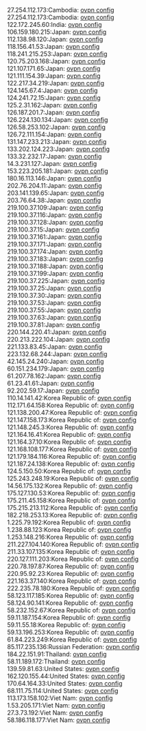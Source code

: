 27.254.112.173:Cambodia: [ovpn config](vpn/27_254_112_173.ovpn)  
27.254.112.173:Cambodia: [ovpn config](vpn/27_254_112_173.ovpn)  
122.172.245.60:India: [ovpn config](vpn/122_172_245_60.ovpn)  
106.159.180.215:Japan: [ovpn config](vpn/106_159_180_215.ovpn)  
112.138.98.120:Japan: [ovpn config](vpn/112_138_98_120.ovpn)  
118.156.41.53:Japan: [ovpn config](vpn/118_156_41_53.ovpn)  
118.241.215.253:Japan: [ovpn config](vpn/118_241_215_253.ovpn)  
120.75.203.168:Japan: [ovpn config](vpn/120_75_203_168.ovpn)  
121.107.171.65:Japan: [ovpn config](vpn/121_107_171_65.ovpn)  
121.111.154.39:Japan: [ovpn config](vpn/121_111_154_39.ovpn)  
122.217.34.219:Japan: [ovpn config](vpn/122_217_34_219.ovpn)  
124.145.67.4:Japan: [ovpn config](vpn/124_145_67_4.ovpn)  
124.241.72.15:Japan: [ovpn config](vpn/124_241_72_15.ovpn)  
125.2.31.162:Japan: [ovpn config](vpn/125_2_31_162.ovpn)  
126.187.201.7:Japan: [ovpn config](vpn/126_187_201_7.ovpn)  
126.224.130.134:Japan: [ovpn config](vpn/126_224_130_134.ovpn)  
126.58.253.102:Japan: [ovpn config](vpn/126_58_253_102.ovpn)  
126.72.111.154:Japan: [ovpn config](vpn/126_72_111_154.ovpn)  
131.147.233.213:Japan: [ovpn config](vpn/131_147_233_213.ovpn)  
133.202.124.223:Japan: [ovpn config](vpn/133_202_124_223.ovpn)  
133.32.232.17:Japan: [ovpn config](vpn/133_32_232_17.ovpn)  
14.3.231.127:Japan: [ovpn config](vpn/14_3_231_127.ovpn)  
153.223.205.181:Japan: [ovpn config](vpn/153_223_205_181.ovpn)  
180.16.113.146:Japan: [ovpn config](vpn/180_16_113_146.ovpn)  
202.76.204.11:Japan: [ovpn config](vpn/202_76_204_11.ovpn)  
203.141.139.65:Japan: [ovpn config](vpn/203_141_139_65.ovpn)  
203.76.64.38:Japan: [ovpn config](vpn/203_76_64_38.ovpn)  
219.100.37.109:Japan: [ovpn config](vpn/219_100_37_109.ovpn)  
219.100.37.116:Japan: [ovpn config](vpn/219_100_37_116.ovpn)  
219.100.37.128:Japan: [ovpn config](vpn/219_100_37_128.ovpn)  
219.100.37.15:Japan: [ovpn config](vpn/219_100_37_15.ovpn)  
219.100.37.161:Japan: [ovpn config](vpn/219_100_37_161.ovpn)  
219.100.37.171:Japan: [ovpn config](vpn/219_100_37_171.ovpn)  
219.100.37.174:Japan: [ovpn config](vpn/219_100_37_174.ovpn)  
219.100.37.183:Japan: [ovpn config](vpn/219_100_37_183.ovpn)  
219.100.37.188:Japan: [ovpn config](vpn/219_100_37_188.ovpn)  
219.100.37.199:Japan: [ovpn config](vpn/219_100_37_199.ovpn)  
219.100.37.225:Japan: [ovpn config](vpn/219_100_37_225.ovpn)  
219.100.37.25:Japan: [ovpn config](vpn/219_100_37_25.ovpn)  
219.100.37.30:Japan: [ovpn config](vpn/219_100_37_30.ovpn)  
219.100.37.53:Japan: [ovpn config](vpn/219_100_37_53.ovpn)  
219.100.37.55:Japan: [ovpn config](vpn/219_100_37_55.ovpn)  
219.100.37.63:Japan: [ovpn config](vpn/219_100_37_63.ovpn)  
219.100.37.81:Japan: [ovpn config](vpn/219_100_37_81.ovpn)  
220.144.220.41:Japan: [ovpn config](vpn/220_144_220_41.ovpn)  
220.213.222.104:Japan: [ovpn config](vpn/220_213_222_104.ovpn)  
221.133.83.45:Japan: [ovpn config](vpn/221_133_83_45.ovpn)  
223.132.68.244:Japan: [ovpn config](vpn/223_132_68_244.ovpn)  
42.145.24.240:Japan: [ovpn config](vpn/42_145_24_240.ovpn)  
60.151.234.179:Japan: [ovpn config](vpn/60_151_234_179.ovpn)  
61.207.78.162:Japan: [ovpn config](vpn/61_207_78_162.ovpn)  
61.23.41.61:Japan: [ovpn config](vpn/61_23_41_61.ovpn)  
92.202.59.17:Japan: [ovpn config](vpn/92_202_59_17.ovpn)  
110.14.141.42:Korea Republic of: [ovpn config](vpn/110_14_141_42.ovpn)  
112.171.64.158:Korea Republic of: [ovpn config](vpn/112_171_64_158.ovpn)  
121.138.200.47:Korea Republic of: [ovpn config](vpn/121_138_200_47.ovpn)  
121.147.158.173:Korea Republic of: [ovpn config](vpn/121_147_158_173.ovpn)  
121.148.245.3:Korea Republic of: [ovpn config](vpn/121_148_245_3.ovpn)  
121.164.16.41:Korea Republic of: [ovpn config](vpn/121_164_16_41.ovpn)  
121.164.37.10:Korea Republic of: [ovpn config](vpn/121_164_37_10.ovpn)  
121.168.108.177:Korea Republic of: [ovpn config](vpn/121_168_108_177.ovpn)  
121.179.184.116:Korea Republic of: [ovpn config](vpn/121_179_184_116.ovpn)  
121.187.24.138:Korea Republic of: [ovpn config](vpn/121_187_24_138.ovpn)  
124.5.150.50:Korea Republic of: [ovpn config](vpn/124_5_150_50.ovpn)  
125.243.248.19:Korea Republic of: [ovpn config](vpn/125_243_248_19.ovpn)  
14.56.175.132:Korea Republic of: [ovpn config](vpn/14_56_175_132.ovpn)  
175.127.130.53:Korea Republic of: [ovpn config](vpn/175_127_130_53.ovpn)  
175.211.45.158:Korea Republic of: [ovpn config](vpn/175_211_45_158.ovpn)  
175.215.213.112:Korea Republic of: [ovpn config](vpn/175_215_213_112.ovpn)  
182.218.253.13:Korea Republic of: [ovpn config](vpn/182_218_253_13.ovpn)  
1.225.79.192:Korea Republic of: [ovpn config](vpn/1_225_79_192.ovpn)  
1.238.88.123:Korea Republic of: [ovpn config](vpn/1_238_88_123.ovpn)  
1.253.148.216:Korea Republic of: [ovpn config](vpn/1_253_148_216.ovpn)  
211.227.104.140:Korea Republic of: [ovpn config](vpn/211_227_104_140.ovpn)  
211.33.107.135:Korea Republic of: [ovpn config](vpn/211_33_107_135.ovpn)  
220.127.111.203:Korea Republic of: [ovpn config](vpn/220_127_111_203.ovpn)  
220.78.197.87:Korea Republic of: [ovpn config](vpn/220_78_197_87.ovpn)  
220.95.92.23:Korea Republic of: [ovpn config](vpn/220_95_92_23.ovpn)  
221.163.37.140:Korea Republic of: [ovpn config](vpn/221_163_37_140.ovpn)  
222.235.78.180:Korea Republic of: [ovpn config](vpn/222_235_78_180.ovpn)  
58.123.117.185:Korea Republic of: [ovpn config](vpn/58_123_117_185.ovpn)  
58.124.90.141:Korea Republic of: [ovpn config](vpn/58_124_90_141.ovpn)  
58.232.152.67:Korea Republic of: [ovpn config](vpn/58_232_152_67.ovpn)  
59.11.187.154:Korea Republic of: [ovpn config](vpn/59_11_187_154.ovpn)  
59.11.55.18:Korea Republic of: [ovpn config](vpn/59_11_55_18.ovpn)  
59.13.196.253:Korea Republic of: [ovpn config](vpn/59_13_196_253.ovpn)  
61.84.223.249:Korea Republic of: [ovpn config](vpn/61_84_223_249.ovpn)  
85.117.235.136:Russian Federation: [ovpn config](vpn/85_117_235_136.ovpn)  
184.22.151.91:Thailand: [ovpn config](vpn/184_22_151_91.ovpn)  
58.11.189.172:Thailand: [ovpn config](vpn/58_11_189_172.ovpn)  
139.59.81.63:United States: [ovpn config](vpn/139_59_81_63.ovpn)  
162.120.155.44:United States: [ovpn config](vpn/162_120_155_44.ovpn)  
170.64.164.33:United States: [ovpn config](vpn/170_64_164_33.ovpn)  
68.111.75.114:United States: [ovpn config](vpn/68_111_75_114.ovpn)  
113.173.158.102:Viet Nam: [ovpn config](vpn/113_173_158_102.ovpn)  
1.53.205.171:Viet Nam: [ovpn config](vpn/1_53_205_171.ovpn)  
27.3.73.192:Viet Nam: [ovpn config](vpn/27_3_73_192.ovpn)  
58.186.118.177:Viet Nam: [ovpn config](vpn/58_186_118_177.ovpn)  
